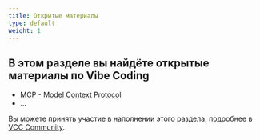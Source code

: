 ```yaml
---
title: Открытые материалы
type: default
weight: 1
--- 
```


## В этом разделе вы найдёте открытые материалы по Vibe Coding

- [MCP - Model Context Protocol](/education/free/mcp)
- ...

Вы можете принять участие в наполнении этого раздела, подробнее в [VCC Community](/community).